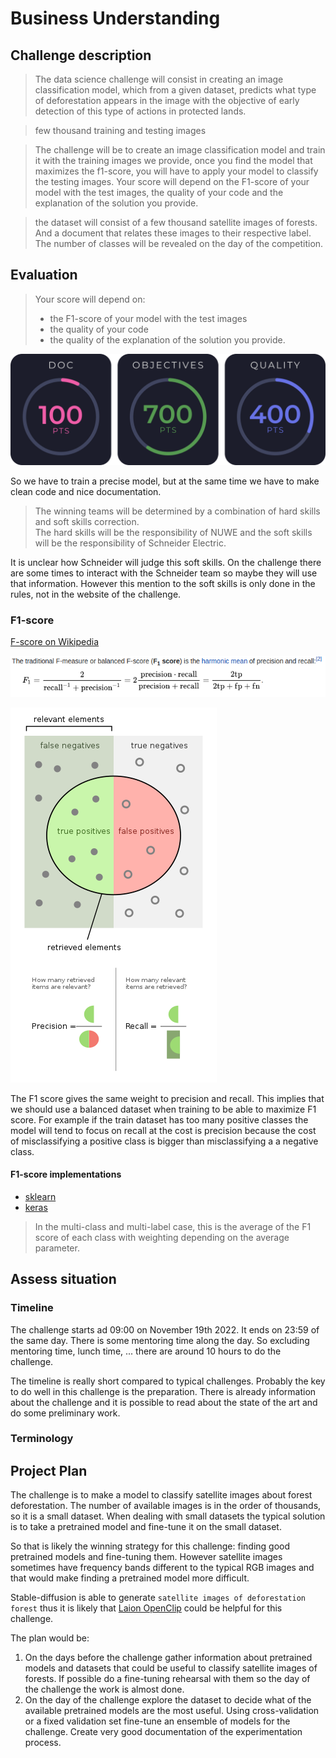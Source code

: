 # Business Understanding

<!--- --->

## Challenge description

<!--- Look at the challenge description, understand the goal of the challenge
and write it here with your own words. Use images if they improve the explanation--->

> The data science challenge will consist in creating an image classification model, which from a given dataset, predicts what type of deforestation appears in the image with the objective of early detection of this type of actions in protected lands.

<!--- --->

> few thousand training and testing images

<!--- --->

> The challenge will be to create an image classification model and train it with the training images we provide, once you find the model that maximizes the f1-score, you will have to apply your model to classify the testing images. Your score will depend on the F1-score of your model with the test images, the quality of your code and the explanation of the solution you provide.

<!--- --->

> the dataset will consist of a few thousand satellite images of forests. And a document that relates these images to their respective label. The number of classes will be revealed on the day of the competition.

## Evaluation

<!--- Understand the metric used on the challenge, write it here and study
the characteristics of the metric --->

> Your score will depend on:
>
> - the F1-score of your model with the test images
> - the quality of your code
> - the quality of the explanation of the solution you provide.

![challenge_evaluation_code_quality](res/challenge_evaluation_code_quality.png)

So we have to train a precise model, but at the same time we have to make clean code and nice documentation.

> The winning teams will be determined by a combination of hard skills and soft skills correction.  
> The hard skills will be the responsibility of NUWE and the soft skills will be the responsibility of
Schneider Electric.

It is unclear how Schneider will judge this soft skills. On the challenge there are some times to
interact with the Schneider team so maybe they will use that information. However this mention to the
soft skills is only done in the rules, not in the website of the challenge.

### F1-score

[F-score on Wikipedia](https://en.wikipedia.org/wiki/F-score)

![f1-score](res/f1-score.png)

![precision-recall](res/precision-recall.png)

The F1 score gives the same weight to precision and recall. This implies that we should use a balanced
dataset when training to be able to maximize F1 score. For example if the train dataset has too many
positive classes the model will tend to focus on recall at the cost is precision because the cost of
misclassifying a positive class is bigger than misclassifying a a negative class.

#### F1-score implementations

- [sklearn](https://scikit-learn.org/stable/modules/generated/sklearn.metrics.f1_score.html)
- [keras](https://www.tensorflow.org/addons/api_docs/python/tfa/metrics/F1Score)

> In the multi-class and multi-label case, this is the average of the F1 score of each class with weighting depending on the average parameter.

## Assess situation

<!---This task involves more detailed fact-finding about all of the resources,
constraints, assumptions, and other factors that should be considered in determining
the data analysis goal and project plan

* timeline. Is there any week where I could not work on the challenge?
* resources. Is there any other project competing for resources?
* other projects. May I have other more interesting projects in the horizon?
 --->

### Timeline

The challenge starts ad 09:00 on November 19th 2022. It ends on 23:59 of the same day. There is some mentoring time along the day. So excluding mentoring time, lunch
time, ... there are around 10 hours to do the challenge.

The timeline is really short compared to typical challenges. Probably the key to
do well in this challenge is the preparation. There is already information about
the challenge and it is possible to read about the state of the art and do some
preliminary work.

### Terminology

<!--- Sometimes the field of the challenge has specific terms, if that is the
case write them here, otherwise delete this section.--->

## Project Plan

<!--- Write initial ideas for the project. This is just initial thoughts,
during the challenge I will have a better understanding of the project and
with better information I could decide other actions not considered here.--->

The challenge is to make a model to classify satellite images about forest deforestation. The number
of available images is in the order of thousands, so it is a small dataset. When dealing with small
datasets the typical solution is to take a pretrained model and fine-tune it on the small dataset.

So that is likely the winning strategy for this challenge: finding good pretrained
models and fine-tuning them. However satellite images sometimes have frequency bands
different to the typical RGB images and that would make finding a pretrained model
more difficult.

Stable-diffusion is able to generate `satellite images of deforestation forest` thus
it is likely that [Laion OpenClip](https://laion.ai/blog/large-openclip/) could be
helpful for this challenge.

The plan would be:

1. On the days before the challenge gather information about pretrained models and datasets that
   could be useful to classify satellite images of forests. If possible do a fine-tuning rehearsal
   with them so the day of the challenge the work is almost done.
2. On the day of the challenge explore the dataset to decide what of the available pretrained models
   are the most useful. Using cross-validation or a fixed validation set fine-tune an ensemble of
   models for the challenge. Create very good documentation of the experimentation process.
